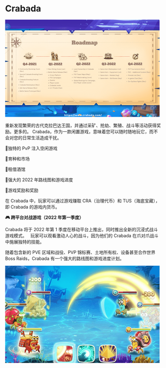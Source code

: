 # Crabada


![dnasin](dnasin.png)

<p>重新发现繁荣的古代克拉巴达王国，并通过采矿、抢劫、繁殖、战斗等活动获得奖励。更多的。 Crabada，作为一款闲置游戏，意味着您可以随时随地玩它，而不会对您的日常生活造成干扰。</p>
<p>💠独特的 PvP 注入空闲游戏&nbsp;</p>
<p>💠育种和市场&nbsp;</p>
<p>💠租借酒馆&nbsp;</p>
<p>💠强大的 2022 年路线图和游戏进度&nbsp;</p>
<p>💠游戏奖励和奖励</p>
<p>在 Crabada 中，玩家可以通过游戏赚取 CRA（治理代币）和 TUS（海底宝藏），即 Crabada 的游戏内货币。</p>
<p><strong>🎮 跨平台对战游戏（2022 年第一季度）&nbsp;</strong></p>
<p>Crabada 将于 2022 年第 1 季度在移动平台上推出，同时推出全新的沉浸式战斗游戏模式。 &nbsp;&nbsp;玩家可以观看激动人心的战斗，因为他们的 Crabada 在爪对爪战斗中施展独特的技能。</p>
<p>随着包含新的 PVE 区域和战役、PVP 锦标赛、土地所有权、设备甚至合作世界 Boss Raids，Crabada 有一个强大的路线图和游戏进度计划。</p>

![vbuv](vbuv.png)
